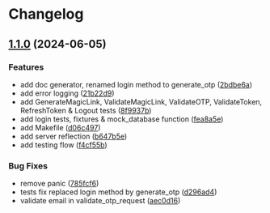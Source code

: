 # Changelog

## [1.1.0](https://github.com/oc8/user-management-ms/compare/1.0.3...v1.1.0) (2024-06-05)


### Features

* add doc generator, renamed login method to generate_otp ([2bdbe6a](https://github.com/oc8/user-management-ms/commit/2bdbe6afec3d3f5c174eb33bbb6c44a82799ddaa))
* add error logging ([21b22d9](https://github.com/oc8/user-management-ms/commit/21b22d9f930acd76b41ff3d3bdac6c7f5dcfda6a))
* add GenerateMagicLink, ValidateMagicLink, ValidateOTP, ValidateToken, RefreshToken & Logout tests ([8f9937b](https://github.com/oc8/user-management-ms/commit/8f9937b074d35e940d4ba6fc4d46e57d6af58f0b))
* add login tests, fixtures & mock_database function ([fea8a5e](https://github.com/oc8/user-management-ms/commit/fea8a5ed8ad76b04b231840d598db58bda67e4ef))
* add Makefile ([d06c497](https://github.com/oc8/user-management-ms/commit/d06c4979f2c47b60a9a722e72f243807ce19f593))
* add server reflection ([b647b5e](https://github.com/oc8/user-management-ms/commit/b647b5ed53b49747e4cb763e243fa5550db4c16f))
* add testing flow ([f4cf55b](https://github.com/oc8/user-management-ms/commit/f4cf55bfbc32ac67ea7978dcbb24c480f5c326bb))


### Bug Fixes

* remove panic ([785fcf6](https://github.com/oc8/user-management-ms/commit/785fcf630a8053f055325e3a28d87330456407b5))
* tests fix replaced login method by generate_otp ([d296ad4](https://github.com/oc8/user-management-ms/commit/d296ad47fd31bb11ba97ae832988712b30d36752))
* validate email in validate_otp_request ([aec0d16](https://github.com/oc8/user-management-ms/commit/aec0d16070b6cef4fed70a66fa0ac1c923cf8a66))

